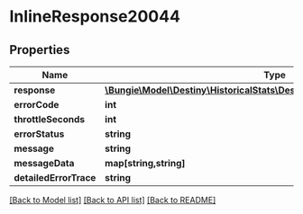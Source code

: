 # InlineResponse20044

## Properties
Name | Type | Description | Notes
------------ | ------------- | ------------- | -------------
**response** | [**\Bungie\Model\Destiny\HistoricalStats\DestinyPostGameCarnageReportData**](DestinyPostGameCarnageReportData.md) |  | [optional] 
**errorCode** | **int** |  | [optional] 
**throttleSeconds** | **int** |  | [optional] 
**errorStatus** | **string** |  | [optional] 
**message** | **string** |  | [optional] 
**messageData** | **map[string,string]** |  | [optional] 
**detailedErrorTrace** | **string** |  | [optional] 

[[Back to Model list]](../README.md#documentation-for-models) [[Back to API list]](../README.md#documentation-for-api-endpoints) [[Back to README]](../README.md)


